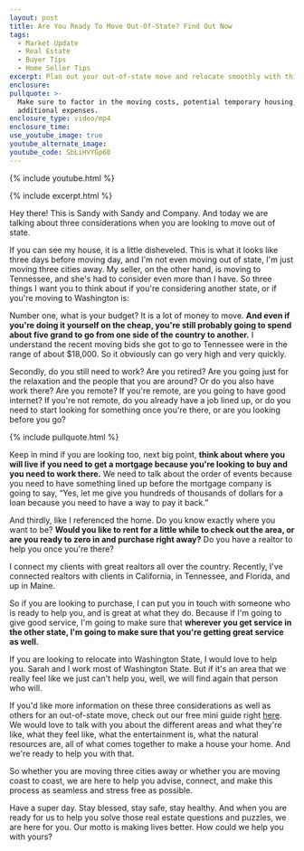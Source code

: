 ```yaml
---
layout: post
title: Are You Ready To Move Out-Of-State? Find Out Now
tags:
  - Market Update
  - Real Estate
  - Buyer Tips
  - Home Seller Tips
excerpt: Plan out your out-of-state move and relocate smoothly with this guide.
enclosure:
pullquote: >-
  Make sure to factor in the moving costs, potential temporary housing, and any
  additional expenses.
enclosure_type: video/mp4
enclosure_time:
use_youtube_image: true
youtube_alternate_image:
youtube_code: SbLiHVYGp60
---
```

{% include youtube.html %}

{% include excerpt.html %}

Hey there! This is Sandy with Sandy and Company. And today we are talking about three considerations when you are looking to move out of state.

If you can see my house, it is a little disheveled. This is what it looks like three days before moving day, and I'm not even moving out of state, I'm just moving three cities away. My seller, on the other hand, is moving to Tennessee, and she's had to consider even more than I have. So three things I want you to think about if you're considering another state, or if you're moving to Washington is:

Number one, what is your budget? It is a lot of money to move. **And even if you're doing it yourself on the cheap, you're still probably going to spend about five grand to go from one side of the country to another.** I understand the recent moving bids she got to go to Tennessee were in the range of about $18,000. So it obviously can go very high and very quickly.

Secondly, do you still need to work? Are you retired? Are you going just for the relaxation and the people that you are around? Or do you also have work there? Are you remote? If you're remote, are you going to have good internet? If you're not remote, do you already have a job lined up, or do you need to start looking for something once you're there, or are you looking before you go?<br>

{% include pullquote.html %}

Keep in mind if you are looking too, next big point, **think about where you will live if you need to get a mortgage because you're looking to buy and you need to work there.** We need to talk about the order of events because you need to have something lined up before the mortgage company is going to say, “Yes, let me give you hundreds of thousands of dollars for a loan because you need to have a way to pay it back.”

And thirdly, like I referenced the home. Do you know exactly where you want to be? **Would you like to rent for a little while to check out the area, or are you ready to zero in and purchase right away?** Do you have a realtor to help you once you're there?

I connect my clients with great realtors all over the country. Recently, I've connected realtors with clients in California, in Tennessee, and Florida, and up in Maine.

So if you are looking to purchase, I can put you in touch with someone who is ready to help you, and is great at what they do. Because if I'm going to give good service, I'm going to make sure that **wherever you get service in the other state, I'm going to make sure that you're getting great service as well.**

If you are looking to relocate into Washington State, I would love to help you. Sarah and I work most of Washington State. But if it's an area that we really feel like we just can't help you, well, we will find again that person who will.

If you'd like more information on these three considerations as well as others for an out-of-state move, check out our free mini guide right [here](/uploads/Moving-to-a-Different-State.pdf). We would love to talk with you about the different areas and what they're like, what they feel like, what the entertainment is, what the natural resources are, all of what comes together to make a house your home. And we're ready to help you with that.

So whether you are moving three cities away or whether you are moving coast to coast, we are here to help you advise, connect, and make this process as seamless and stress free as possible.

Have a super day. Stay blessed, stay safe, stay healthy. And when you are ready for us to help you solve those real estate questions and puzzles, we are here for you. Our motto is making lives better. How could we help you with yours?